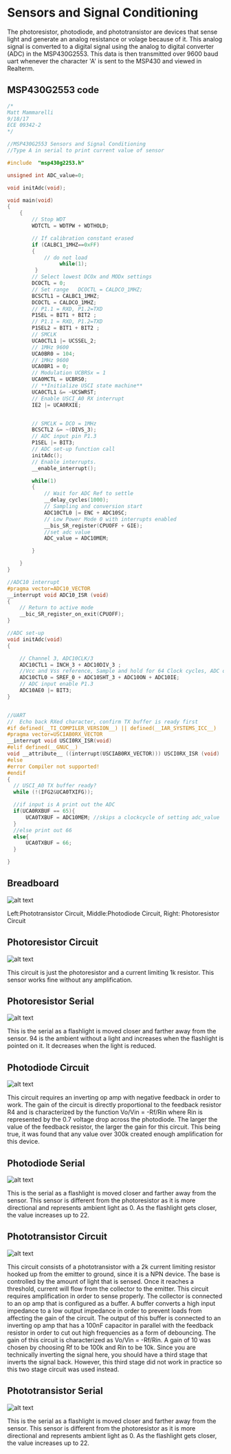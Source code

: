 # Sensors and Signal Conditioning
The photoresistor, photodiode, and phototransistor are devices that sense light and generate an analog resistance or volage because of it.
This analog signal is converted to a digital signal using the analog to digital converter (ADC) in the MSP430G2553.
This data is then transmitted over 9600 baud uart whenever the character 'A' is sent to the MSP430 and viewed in Realterm. 

## MSP430G2553 code
```c
/*
Matt Mammarelli
9/18/17
ECE 09342-2
*/

//MSP430G2553 Sensors and Signal Conditioning
//Type A in serial to print current value of sensor

#include  "msp430g2253.h"

unsigned int ADC_value=0;

void initAdc(void);

void main(void)
{
    {
        // Stop WDT
        WDTCTL = WDTPW + WDTHOLD;

        // If calibration constant erased
        if (CALBC1_1MHZ==0xFF)
        {
            // do not load
                 while(1);
         }
        // Select lowest DCOx and MODx settings
        DCOCTL = 0;
        // Set range   DCOCTL = CALDCO_1MHZ;
        BCSCTL1 = CALBC1_1MHZ;
        DCOCTL = CALDCO_1MHZ;
        // P1.1 = RXD, P1.2=TXD
        P1SEL = BIT1 + BIT2 ;
        // P1.1 = RXD, P1.2=TXD
        P1SEL2 = BIT1 + BIT2 ;
        // SMCLK
        UCA0CTL1 |= UCSSEL_2;
        // 1MHz 9600
        UCA0BR0 = 104;
        // 1MHz 9600
        UCA0BR1 = 0;
        // Modulation UCBRSx = 1
        UCA0MCTL = UCBRS0;
        // **Initialize USCI state machine**
        UCA0CTL1 &= ~UCSWRST;
        // Enable USCI_A0 RX interrupt
        IE2 |= UCA0RXIE;


        // SMCLK = DCO = 1MHz
        BCSCTL2 &= ~(DIVS_3);
        // ADC input pin P1.3
        P1SEL |= BIT3;
        // ADC set-up function call
        initAdc();
        // Enable interrupts.
        __enable_interrupt();

        while(1)
        {
            // Wait for ADC Ref to settle
            __delay_cycles(1000);
            // Sampling and conversion start
            ADC10CTL0 |= ENC + ADC10SC;
            // Low Power Mode 0 with interrupts enabled
            __bis_SR_register(CPUOFF + GIE);
            //set adc value
            ADC_value = ADC10MEM;

        }

    }
}

//ADC10 interrupt
#pragma vector=ADC10_VECTOR
__interrupt void ADC10_ISR (void)
{
    // Return to active mode
    __bic_SR_register_on_exit(CPUOFF);
}

//ADC set-up
void initAdc(void)
{

    // Channel 3, ADC10CLK/3
    ADC10CTL1 = INCH_3 + ADC10DIV_3 ;
    //Vcc and Vss reference, Sample and hold for 64 Clock cycles, ADC on, ADC interrupt enable
    ADC10CTL0 = SREF_0 + ADC10SHT_3 + ADC10ON + ADC10IE;
    // ADC input enable P1.3
    ADC10AE0 |= BIT3;
}


//UART
//  Echo back RXed character, confirm TX buffer is ready first
#if defined(__TI_COMPILER_VERSION__) || defined(__IAR_SYSTEMS_ICC__)
#pragma vector=USCIAB0RX_VECTOR
__interrupt void USCI0RX_ISR(void)
#elif defined(__GNUC__)
void __attribute__ ((interrupt(USCIAB0RX_VECTOR))) USCI0RX_ISR (void)
#else
#error Compiler not supported!
#endif
{
  // USCI_A0 TX buffer ready?
  while (!(IFG2&UCA0TXIFG));

  //if input is A print out the ADC
  if(UCA0RXBUF == 65){
      UCA0TXBUF = ADC10MEM; //skips a clockcycle of setting adc_value
  }
  //else print out 66 
  else{
      UCA0TXBUF = 66;
  }

}
```

## Breadboard
![alt text](images/breadboard.JPG "breadboard")

Left:Phototransistor Circuit, Middle:Photodiode Circuit, Right: Photoresistor Circuit

## Photoresistor Circuit
![alt text](images/photoresistor.png "Photoresistor")

This circuit is just the photoresistor and a current limiting 1k resistor.
This sensor works fine without any amplification.

## Photoresistor Serial
![alt text](images/photoresistorSerial.png "PhotoresistorSerial")

This is the serial as a flashlight is moved closer and farther away from the sensor.
94 is the ambient without a light and increases when the flashlight is pointed on it.
It decreases when the light is reduced.

## Photodiode Circuit
![alt text](images/photodiode.png "Photodiode")

This circuit requires an inverting op amp with negative feedback in order to work.
The gain of the circuit is directly proportional to the feedback resistor R4 and is characterized by the 
function Vo/Vin = -Rf/Rin where Rin is represented by the 0.7 voltage drop across the photodiode.
The larger the value of the feedback resistor, the larger the gain for this circuit. This being true,
it was found that any value over 300k created enough amplification for this device.

## Photodiode Serial
![alt text](images/photodiodeSerial.png "PhotodiodeSerial")

This is the serial as a flashlight is moved closer and farther away from the sensor. 
This sensor is different from the photoresistor as it is more directional and represents ambient light as 0.
As the flashlight gets closer, the value increases up to 22.

## Phototransistor Circuit
![alt text](images/phototransistor.png "Phototransistor")

This circuit consists of a phototransistor with a 2k current limiting resistor hooked up from the emitter to ground,
since it is a NPN device. The base is controlled by the amount of light that is sensed. Once it 
reaches a threshold, current will flow from the collector to the emitter. This circuit requires 
amplification in order to sense properly. The collector is connected to an op amp 
that is configured as a buffer. A buffer converts a high input impedance to a low output
impedance in order to prevent loads from affecting the gain of the circuit.
The output of this buffer is connected to an inverting op amp that has a 100nF capacitor
in parallel with the feedback resistor in order to cut out high frequencies as a form of debouncing.
The gain of this circuit is characterized as Vo/Vin = -Rf/Rin. A gain of 10 was chosen by choosing
Rf to be 100k and Rin to be 10k. Since you are technically inverting the signal here, you should have a third
stage that inverts the signal back. However, this third stage did not work in practice so this two stage circuit was used instead. 

## Phototransistor Serial
![alt text](images/phototransistorSerial.png "PhototransistorSerial")

This is the serial as a flashlight is moved closer and farther away from the sensor. 
This sensor is different from the photoresistor as it is more directional and represents ambient light as 0.
As the flashlight gets closer, the value increases up to 22.